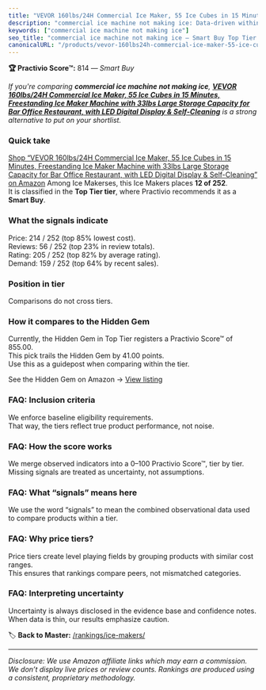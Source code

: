 ```yaml
---
title: "VEVOR 160lbs/24H Commercial Ice Maker, 55 Ice Cubes in 15 Minutes, Freestanding Ice Maker Machine with 33lbs Large Storage Capacity for Bar Office Restaurant, with LED Digital Display & Self-Cleaning"
description: "commercial ice machine not making ice: Data-driven within Top Tier ranking using the Practivio Score™. Positioned by quality, value, demand, findability, momen…"
keywords: ["commercial ice machine not making ice"]
seo_title: "commercial ice machine not making ice — Smart Buy Top Tier (2025)"
canonicalURL: "/products/vevor-160lbs24h-commercial-ice-maker-55-ice-cubes-in-15-minutes-freestanding-ice-maker-machine-with-33lbs-large-storage-capacity-for-bar-office-restaurant-with-led-digital-display-self-cleaning-B0F1D25RC4/"
---
```


**🏆 Practivio Score™:** 814 — _Smart Buy_


*If you're comparing **commercial ice machine not making ice**, **[VEVOR 160lbs/24H Commercial Ice Maker, 55 Ice Cubes in 15 Minutes, Freestanding Ice Maker Machine with 33lbs Large Storage Capacity for Bar Office Restaurant, with LED Digital Display & Self-Cleaning](https://www.amazon.com/dp/B0F1D25RC4?tag=practivio-20)** is a strong alternative to put on your shortlist.*
### Quick take
[Shop “VEVOR 160lbs/24H Commercial Ice Maker, 55 Ice Cubes in 15 Minutes, Freestanding Ice Maker Machine with 33lbs Large Storage Capacity for Bar Office Restaurant, with LED Digital Display & Self-Cleaning” on Amazon](https://www.amazon.com/dp/B0F1D25RC4?tag=practivio-20)
Among Ice Makerses, this Ice Makers places **12 of 252**.  
It is classified in the **Top Tier tier**, where Practivio recommends it as a **Smart Buy**.

### What the signals indicate
Price: 214 / 252 (top 85% lowest cost).  
Reviews: 56 / 252 (top 23% in review totals).  
Rating: 205 / 252 (top 82% by average rating).  
Demand: 159 / 252 (top 64% by recent sales).

### Position in tier
Comparisons do not cross tiers.

### How it compares to the Hidden Gem
Currently, the Hidden Gem in Top Tier registers a Practivio Score™ of 855.00.  
This pick trails the Hidden Gem by 41.00 points.  
Use this as a guidepost when comparing within the tier.  

See the Hidden Gem on Amazon → [View listing](https://www.amazon.com/dp/B0964BF4N7?tag=practivio-20)

### FAQ: Inclusion criteria
We enforce baseline eligibility requirements.  
That way, the tiers reflect true product performance, not noise.

### FAQ: How the score works
We merge observed indicators into a 0–100 Practivio Score™, tier by tier.  
Missing signals are treated as uncertainty, not assumptions.

### FAQ: What “signals” means here
We use the word “signals” to mean the combined observational data used to compare products within a tier.

### FAQ: Why price tiers?
Price tiers create level playing fields by grouping products with similar cost ranges.  
This ensures that rankings compare peers, not mismatched categories.

### FAQ: Interpreting uncertainty
Uncertainty is always disclosed in the evidence base and confidence notes.  
When data is thin, our results emphasize caution.


🏷️ **Back to Master:** [/rankings/ice-makers/](/rankings/ice-makers/)

---
_Disclosure: We use Amazon affiliate links which may earn a commission. We don’t display live prices or review counts. Rankings are produced using a consistent, proprietary methodology._
